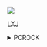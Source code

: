 ![](https://pcrock88.github.io/favicon.ico)

[LXJ](https://github.com/pcrock88/pcrock88.github.io/edit/main/zb/lxj/README.md)

<details><summary>PCROCK</summary>

ffdss-435,https://video.fedbf.com/20230521/NDYxYjIyYz/172642/720/hls/encrypt/index.m3u8

https://github.com/kokoko3k/xt7-player-mpv

https://github.com/u8sand/Baka-MPlayer/

https://github.com/cyao2q/

https://github.com/catvod/CatVodOpen

http://cron.qiqiv.cn/cron/abc/123/

https://github.com/njfkib/TVBOXZY
[cctv.txt](https://github.com/pcrock88/pcrock88.github.io/blob/main/zb/dat/txt/cctv.txt)、
[tvbox.json](https://github.com/pcrock88/pcrock88.github.io/blob/main/zb/tvbox.json)、
[fl.txt](https://github.com/pcrock88/pcrock88.github.io/blob/main/zb/fl.txt)、
[zy.txt](https://github.com/pcrock88/pcrock88.github.io/blob/main/zb/zy.txt)、

<details><summary>xml接口</summary>

    http://175.178.7.35:2020/api.php/provide/vod/at/xml/,龙腾
    http://47.113.126.237:1234/api.php/provide/vod/at/xml/,天天
    http://aliys.cn:90/api.php/provide/vod/at/xml/,阿里
    http://anltv.cn/api.php/provide/vod/at/xml/,忆梦
    https://api.tiankongapi.com/api.php/provide/vod/at/xml/,天空
    http://api.xinlangapi.com/xinlangapi.php/provide/vod/at/xml/,新浪
    http://app.7en7.com/api.php/provide/vod/at/xml/,瞬间
    http://cj.bajiecaiji.com/inc/bjm3u8.php/provide/vod/at/xml/,//八戒
    http://cj.bajiecaiji.com/inc/seacmsapi.php/provide/vod/at/xml/,八戒
    http://vipmv.cc/api.php/provide/vod/at/xml/,天堂
    http://www.feifei67.com/api.php/provide/vod/at/xml/,飞飞
    http://www.hanjuzy.com/inc/api.php/provide/vod/at/xml/,韩剧
    http://www.tvyb02.com/api.php/provide/vod/at/xml/,TVB
    http://www.zzrhgg.com/api.php/provide/vod/at/xml/,飘花
    http://zy.xiaomaomi.cc/api.php/provide/vod/at/xml/,小猫
    https://api.1080zyku.com/inc/ldg_api_all.php/provide/vod/at/xml/,ZYku
    https://api.apibdzy.com/api.php/provide/vod/at/xml/,百度
    https://api.guangsuapi.com/api.php/provide/vod/at/xml/,光速
    https://api.ukuapi.com/api.php/provide/vod/at/xml/,U酷
    https://api.wujinapi.net/api.php/provide/vod/at/xml/,无尽
    https://api.xinlangapi.com/xinlangapi.php/provide/vod/at/xml/,新浪
    https://caiji.kczyapi.com/api.php/provide/vod/at/xml/,快车
    https://cj.lziapi.com/api.php/provide/vod/at/xml/,量子
    https://cj.vodimg.top/api.php/provide/vod/at/xml/,影图
    https://ckzy.me/api.php/provide/vod/at/xml/,CKzy
    https://collect.wolongzyw.com/api.php/provide/vod/at/xml/,卧龙
    https://jyzyapi.com/provide/vod/at/xml/at/xml/,金鹰
    https://m3u8.apiyhzy.com/api.php/provide/vod/at/xml/,樱花
    https://p2100.net/api.php/provide/vod/at/xml/,飘零
    https://sdzyapi.com/api.php/provide/vod/at/xml/,闪电
    https://www.77hanju.com/api.php/provide/vod/at/xml/,77韩
    https://www.911ysw.top/tianyi.php/provide/vod/at/xml/,天翼
    https://www.feisuzyapi.com/api.php/provide/vod/at/xml/,飞速
    https://www.hongniuzy2.com/api.php/provide/vod/at/xml/,红牛
    https://www.inmi.app/api.php/provide/vod/at/xml/,映迷
    https://www.rrvipw.com/api.php/provide/vod/at/xml/,人人
    https://zy.hikan.xyz/api.php/provide/vod/at/xml/,看看
    //-----------------------------------------api失效中:
    http://124.220.183.81:83/api.php/provide/vod/at/xml/,干饭
    http://anltv.cn/api.php/provide/vod/at/xml/,忆梦
    http://api.nguonphim.tv/api.php/provide/vod/at/xml/,南国
    http://api.travelbooking.cc/xml/,唯一
    http://tv2.hykjtv.cn/api.php/provide/vod/at/xml/,海玉
    http://umao.ml/api.php/provide/vod/at/xml/,U猫
    http://www.kuaibocaiji.com/api.php/provide/vod/at/xml/,星辰
    http://www.kuaibozy.com/api.php/provide/vod/at/xml/,快播
    http://www.zycaiji.net:7788/api.php/provide/vod/at/xml/,星辰
    http://xydm.baicai.buzz/api.php/provide/vod/at/xml/,小鸟
    https://api.foxzyapi.com/api.php/provide/vod/at/xml/,FOX
    https://api.kuapi.cc/api.php/provide/vod/at/xml/,酷点
    https://api.tomcaiji.com/api.php/provide/vod/at/xml/,TOM
    https://api.yikanapi.com/api.php/provide/vod/at/xml/,易看
    https://api.ylzy1.com/api.php/provide/vod/at/xml/,影乐
    https://api.yparse.com/api/xml/m3u8/,云zy
    https://api.yulecj.com/api.php/provide/vod/at/xml/,鱼乐
    https://caiji.68zyapi.com/api.php/provide/vod/at/xml/,68zy
    https://lehootv.com/api.php/provide/vod/at/xml/,乐活
    https://taopianapi.com/home/cjapi/as/mc/vod/xml/,淘片
    https://www.30dian.cn/api.php/provide/vod/at/xml/,创艺
    https://www.39kan.com/api.php/provide/vod/at/xml/,39ys
    https://www.ff9.top/api.php/provide/vod/at/xml/,FF9
    https://www.kuaibozy.com/api.php/provide/vod/at/xml/,快播
    https://www.zhanlangbu.com/api.php/provide/vod/at/xml/,爱酷
    https://www.zycaiji.net:7788/api.php/provide/vod/at/xml/,M3U8
    //-------------------18++++
    http://51smt4.xyz/api.php/provide/vod/at/xml/,+蜜桃
    http://99zy.pw/api.php/provide/vod/at/xml/,+99zy
    http://99zywcj.com/inc/sapi.php?ac=videolist,+99cj
    http://bttcj.com/inc/sapi.php,+bt资源
    http://caiji26.com/home/cjapi/p0g8/mc10/vod/xml/,+鲍鱼AV
    http://cjmygzy.com/inc/sapi.php?ac=videolist,+狼少年
    http://f2dcj6.com/sapi/?ac=videolist,+富二代
    http://fhapi9.com/api.php/provide/vod/at/xml/at/xml/,+番号(xj)
    http://lbapiby.com/api.php/provide/vod/at/xml/,+AIvin(xj)
    http://m.7777688.com/inc/api.php,+76ss+
    http://m.7777688.com/inc/apijson.php,+AVZY6888
    http://mygzycj.com/api.php?ac=list,+JAV名优
    http://sdszyapi.com/home/cjapi/asbb/mc10/vod/xml,+se屌丝
    http://secj8.com/inc/sapi.php?ac=videolist,+SS资源
    http://wmcj8.com/inc/sapi.php?ac=videolist,+环亚
    http://www.010aizy.com/API/macs.php,+爱zy
    http://www.987caiji.com/api/max.php,+天噜啦
    http://www.aikanzyz9.com/inc/apijson_vod.php,+爱看
    http://www.caiji21.com/home/cjapi/klkl/mc10/vod/xml,+啪啪
    http://www.caiji24.com/home/cjapi/p0d2/mc10/vod/xml,+屌丝
    http://www.caiji25.com/home/cjapi/p0as/mc10/vod/xml,+咪咪
    http://www.feifei67.com/api.php/provide/vod/at/xml/,+CK资源
    http://www.ggmmzy.com:9999/inc/xml,+哥妹
    http://www.shabizy.com:777/inc/sea,+SB资源
    http://zmcj88.com/api?ac=list,+泡芙
    https://111kkkkk.com/api.php/provide/vod/at/xml/,+金莲
    https://156.249.29.8/inc/api.php/provide/vod/at/xml,+蛋蛋
    https://52zyapi.com/home/cjapi/asda/mc10/vod/xml,+52AV
    https://91md.me/api.php/provide/vod/at/xml,+91麻豆
    https://api.apilyzy.com/api.php/provide/vod/at/xml/,+老鸭
    https://api.kdapi.info/api.php/provide/vod/at/xml/,+酷豆2
    https://api.kudian70.com/api.php/provide/vod/at/xml/,+酷伦理
    https://api.maozyapi.com/inc/api.php,+色猫+
    https://api.maozyapi.com/inc/api.php/provide/vod/at/xml/,+se猫
    https://api.putaozy.net/inc/apijson_vod.php,+葡萄
    https://api.sexnguon.com/api.php/provide/vod/at/xml/,+se南国
    https://api.xiuseapi.com/api.php/provide/vod/at/xml/,+秀se
    https://api.yikanapi.com/api.php/provide/vod/at/xml/,+易看+
    https://api.yinwoapi.com/api.php/provide/vod/at/xml/,+yin窝
    https://api.ykapi.net/api.php/provide/vod/at/xml/,+影库
    https://apihjzy.com/api.php/provide/vod/at/xml/,+花椒
    https://apittzy.com/api.php/provide/vod/at/xml/,+探探+
    https://caiji.523zyw.com/inc/seacmsapi.php,+523zy
    https://caiji.caomeiapi.com/inc/api.php/provide/vod/at/xml,+草莓
    https://caiji.huakuiapi.com/inc/api.php/provide/vod/at/xml/,+花魁
    https://caiji.naichaapi.com/inc/api.php/provide/vod/at/xml/,+奶茶
    https://caiji.putaozy.net/inc/api.php/provide/vod/at/xml/,+葡萄
    https://cj.apiabzy.com/api.php/provide/vod/at/xml/,+爱播
    https://dadiapi.com/api.php/provide/vod/at/xml/,+大地
    https://jgczyapi.com/home/cjapi/kld2/mc10/vod/xml/,+精工厂
    https://jializyzapi.com/api.php/provide/vod/at/xml/,+佳丽
    https://kkzy.me/api.php/provide/vod/at/xml/,+KKzy+
    https://kkzy.me/api.php/provide/vod/at/xml/,+KK资源
    https://kudouzy.com/api.php/provide/vod/at/xml/,+酷豆(xj)
    https://lbapi9.com/api.php/provide/vod/at/xml/,+乐播+
    https://mgzyz1.com/api.php/provide/vod/at/xml/,+芒果
    https://sewozyapi.com/api.php/provide/vod/at/xml/,+色窝
    https://shayuapi.com/api.php/provide/vod/at/xml/,+鲨鱼
    https://siwazyw.cc/api.php/provide/vod/at/xml/,+丝袜
    https://siwazyw.cc/api.php/provide/vod/at/xml/,+丝袜+
    https://www.afasu.com/api/xml.php,+小湿妹
    https://www.caiji01.com/home/cjapi/cfd2/mc10/vod/xml/,+亚洲在线(xj)
    https://www.caiji02.com/home/cjapi/cfas/mc10/vod/xml/,+草榴(xj)
    https://www.caiji03.com/home/cjapi/cfg8/mc10/vod/xml/,+一本道(xj)
    https://www.caiji04.com/home/cjapi/cfc7/mc10/vod/xml/,+麻豆(xj)
    https://www.caiji05.com/home/cjapi/cfda/mc10/vod/xml/,+青青草(xj)
    https://www.caiji05.com/home/cjapi/cfda/mc10/vod/xml/,+青青草(xj)(xj)
    https://www.caiji06.com/home/cjapi/cfbb/mc10/vod/xml/,+久久热(xj)
    https://www.caiji07.com/home/cjapi/cfcf/mc10/vod/xml/,+AV在线(xj)
    https://www.caiji08.com/home/cjapi/cfkl/mc10/vod/xml/,+大香蕉(xj)
    https://www.caiji09.com/home/cjapi/cfp0/mc10/vod/xml/,+快播盒子(xj)
    https://www.caiji10.com/home/cjapi/cfs6/mc10/vod/xml/,+黄瓜TV(xj)
    https://www.caiji22.com/home/cjapi/klp0/mc10/vod/xml/,+AV集中(xj)
    https://www.caiji23.com/home/cjapi/kls6/mc10/vod/xml/,+夜夜lu(xj)
    https://www.dmmapi.com/home/cjapi/asd2c7/mc10/vod/xml/,+大MM(xj)
    https://www.gdlsp.com/api/xml.php,+香奈儿
    https://www.kxgav.com/api/xml.php,+白嫖
    https://www.langyouzy.com/api.php/provide/vod/at/xml/,+狼友
    https://www.lsjapi.com/home/cjapi/asd2g8/mc10/vod/xml/,+老司机(xj)
    https://www.msnii.com/api/xml.php,+美少女
    https://www.pgxdy.com/api/xml.php,+AV资源
    https://www.xrbsp.com/api/xml.php,+饮水机
    https://xjjzyapi.com/home/cjapi/askl/mc10/vod/xml/,+小姐姐
    https://xx55zyapi.com/home/cjapi/ascf/mc10/vod/xml/,+点娱
</details>

<details><summary>tvbox</summary>

    {
    "api": "",
    "name": "",
    "key": "",
    "type": 1,
    "searchable": 1,
    "quickSearch": 1,
    "filterable": 1,
    "categories": [
        "动漫",
        "国产剧",
        "日韩剧",
        "港台剧",
        "欧美剧",
        "泰剧",
        "动作片",
        "喜剧片",
        "爱情片",
        "科幻片",
        "恐怖片",
        "剧情片",
        "战争片",
        "纪录片",
        "综艺"
    ]
    },
</details>

<details><summary>m3u</summary>

    #EXTM3U //必需，表示一个扩展的m3u文件
    #EXT-X-VERSION:3 //hls的协议版本号，暗示媒体流的兼容性
    #EXT-X-MEDIA-SEQUENCE:xx //首个分段的sequence number
    #EXT-X-ALLOW-CACHE:NO //是否缓存
    #EXT-X-TARGETDURATION:5 //每个视频分段最大的时长（单位秒）
    #EXT-X-DISCONTINUITY //表示换编码
    #EXTINF: //每个切片的时长
</details>

<details><summary>SMSBoom Options</summary>
    
    -t, --thread INTEGER       线程数(默认64)
    -p, --phone TEXT           手机号,可传入多个再使用-p传递  [required]
    -f, --frequency INTEGER    执行次数(默认1次)
    -i, --interval INTEGER     间隔时间(默认60s)
    -e, --enable_proxy BOOLEAN 开启代理(默认关闭)
    --help                     Show this message and exit.
</details>

<details><summary>接口</summary>
    
    {
    "key":"key_〔资源名称〕",
    "name":"资源名称",
    "type":0,
    "api":"csp_〔jar内文件名称〕",
    "searchable":1,
    "quickSearch":1,
    "filterable":0,
    "jar":"〔jar文件地址〕",
    "ext":"〔txt json文件地址〕",
    "playUrl": "〔播放解析地址〕",
    "categories":["〔自定义资源列表〕","〔自定义资源列表〕"]
    },
</details>



<details><summary>资源</summary>

https://github.com/leosam1024/tvbox-mv
    
    [直播聚合](https://github.com/wbt5/real-url)
    https://github.com/pashangshangpo/AI-Create-Video
    https://github.com/hooke007/mpv.net_CM
    happy,https://717616144.r.worldssl.net/717616144/tv/ttv12/playlist.m3u8
    松1, https://717616144.r.worldssl.net/717616144/tv/ttv11/playlist.m3u8
    https://github.com/XingangPan/DragGAN
    https://github.com/bluebabes/tuliu
    https://github.com/yhf7952/mmPic
    https://github.com/yzygithub/showImg
    https://github.com/bzsome/idcard_generator
    https://github.com/airob0t/idcardgenerator

https://github.com/Qquanwei/windows-open-source-apps
浏览器插件：
[猫抓](https://github.com/xifangczy/cat-catch)、
[沉浸式翻译](https://github.com/immersive-translate/immersive-translate)、
[SetupVPN](https://setupvpn.com/download/)、
[Online NoteBook](https://chenapp.com/chrome/notebook/index?u=pcrock)

音乐：
[listen1](https://github.com/listen1/)、
[MusicFree](https://github.com/maotoumao/MusicFree)、
[洛雪音乐](https://github.com/lyswhut/lx-music-desktop)、

[免费代理1](https://proxyscrape.com/free-proxy-list)、
[免费代理2](https://openproxy.space/list)

[LKY_Office](https://github.com/OdysseusYuan/LKY_OfficeTools)、
[Notepad3](https://github.com/rizonesoft/Notepad3)、
[notepad2-mod](https://github.com/XhmikosR/notepad2-mod)、
[games](https://github.com/leereilly/games)、
[Laufe](https://github.com/poerin/Laufe)、
[Feep](https://github.com/poerin/Feep)、
[aria2gui](https://github.com/NickYang29/aria2gui)、
[sumatrapdf](https://github.com/sumatrapdfreader/sumatrapdf)、
[windows-apps](https://github.com/stackia/best-windows-apps)、
[QuickLook](https://github.com/QL-Win/QuickLook)、
[Awesome-Windows](https://github.com/Awesome-Windows)、
[SMSBoom](https://github.com/OpenEthan/SMSBoom)、
[webui](https://github.com/AUTOMATIC1111/stable-diffusion-webui)、
[adarkroom](https://github.com/doublespeakgames/adarkroom)、
[drpy新仓](https://github.com/kingfren/dr_py)、
[python](https://github.com/xingyujie/binpython)、
[本地接口](http://localhost:5705/index)、
[直播聚和平台](https://github.com/guyijie1211)、
[抖音](https://www.douyin.com/home)、
[嘸蝦米輸入工具](https://github.com/yurenli0217/Boshiahk2)、
[html杂七杂八](https://gitee.com/konrad98/Html-Example)、
[RunAny](https://gitee.com/hui-Zz/RunAny?_from=gitee_search)、
[静读天下](http://www.moondownload.com/chinese.html)、
[易语言](https://github.com/1143910315)

IPTV|
----|
[IPTV搜索](http://tonkiang.us/ "搜索直播源")、[AdultIPTV](https://github.com/andibasuki/SITechnologyLtd.Porn.AdultIPTV.net)、[Free XXX](http://adultiptv.net/)、[SPX372928](https://github.com/SPX372928)、[iptv-restream](https://github.com/iptv-restream)、[liangdl](https://github.com/liangdl)、[iptv-pro](https://github.com/iptv-pro)、[IPTV:g9x2](https://yxssp.lanzoui.com/b06fic5bi)、[youshandefeiyang](https://github.com/youshandefeiyang)、[biancangming](https://github.com/biancangming)、[SPX372928](https://github.com/SPX372928)、[zbefine](https://github.com/zbefine)、[kimcrowing](https://github.com/kimcrowing)、[qwerttvv](https://github.com/qwerttvv)、[wuwentao](https://github.com/wuwentao)、[wudunxu](https://github.com/wudunxu)、[nthack](https://github.com/nthack)、[lylehust](https://github.com/lylehust)、[kozalak-robot](https://github.com/kozalak-robot)、[IPTV](https://github.com/shawze/IPTV)、[iptv](https://github.com/FanchangWang/iptv)、[Tzwcard](https://github.com/Tzwcard)、[islercn](https://github.com/islercn)、[etag2000](https://github.com/etag2000)、[c1pher-cn](https://github.com/c1pher-cn)、[qcgzxw](https://github.com/qcgzxw)、[lizhiyong2000](https://github.com/lizhiyong2000)、[yunianvh](https://github.com/yunianvh)、[sec-an](https://github.com/sec-an)、[fuinbr](https://github.com/fuinbr)、[vbskycn](https://github.com/vbskycn)、[SoPudge](https://github.com/SoPudge)、[Cyril0563(蓝鲸TV)](https://github.com/Cyril0563)、[imDazui](https://github.com/imDazui)、[Free-TV](https://github.com/Free-TV)、



工具|
----|
[GitHub Proxy](https://ghproxy.com)、[dev-sidecar](https://github.com/docmirror/dev-sidecar)、[N_m3u8DL-CLI](https://github.com/nilaoda/N_m3u8DL-CLI)、[N_m3u8DL-RE](https://github.com/nilaoda/N_m3u8DL-RE)、[mpv-winbuild](https://github.com/zhongfly/mpv-winbuild/releases)、[ZyPlayer新版](https://github.com/Hiram-Wong/ZyPlayer)、[ZyPlayer旧版](https://github.com/Hunlongyu)、[FFmpeg](https://github.com/BtbN/FFmpeg-Builds)、[emoji-1](https://www.emojiall.com/zh-hans/categories/D)、[emoji-2](https://funletu.com/emoji/)、[ZY-Player-APP](https://github.com/cuiocean/ZY-Player-APP)、[Cloudreve](https://github.com/cloudreve/Cloudreve)、[M3U8Manger](https://github.com/huangdali/M3U8Manger)、[M3U8-Downloader](https://github.com/HeiSir2014/M3U8-Downloader)、[AHK:MyScript](https://github.com/wyagd001/MyScript)、[FL](http://www.huo.kim)、、|

[FongMi TV](https://github.com/FongMi/TV)、[takagen99](https://github.com/takagen99/Box/releases/download/v1.0.0-alpha/app-release.apk)、[TVBoxOSC pyramid-1011](https://github.com/UndCover/PyramidStore/blob/main/pyramid-1011.apk)、[TVBoxOSC 官方原版](https://liucn.lanzouf.com/idz8n0r4nbgh)

接口地址（[开源TVBox:999](https://wws.lanzouq.com/b03j4ulyh)）|类型
----|----
[TVBoxOSC](https://github.com/UndCover/PyramidStore)、[takagen99/Box](https://github.com/takagen99/Box)、[FongMi tvbox](https://github.com/FongMi/TV)、[TVBoxOSC](https://github.com/CatVodTVOfficial/TVBoxOSC)、[AlphaTV](https://github.com/pvqogw/AlphaTV)、[TVBox](https://gitee.com/cherry0532/tvbox)、[一影视](https://github.com/tv-player/TvBox)、[2hacc/TVBox](https://github.com/2hacc/TVBox)、[一木源](https://github.com/xianyuyimu/TVBOX-)、[TVBox-zyjk](https://github.com/Dong-learn9/TVBox-zyjk)、[多仓接口](https://github.com/yutian88881/tvbox)、[hl128k/tvbox](https://github.com/hl128k/tvbox)、[Tvbox](https://agit.ai/Yoursmile7/TVBox)、[jyoketsu-TV](https://github.com/jyoketsu/tv)、[dr_py](https://gitcode.net/qq_32394351/dr_py)、[道长dr_py](https://github.com/troray/dr_py)、[空壳](https://github.com/liu673cn/box)、[资源猫](https://www.zizhuge.cn/1734.html)、[接口展示](https://leevi0321.gitee.io/api/)、[TVBox安卓](https://github.com/pvqogw/TVBoxOSC)、[liu673cn/tvbox](https://github.com/liu673cn/box)、[franksun1211/TVBOX](https://github.com/franksun1211/TVBOX)、[cyao2q/files](https://github.com/cyao2q/files)、[M-LTV/tvbox](https://github.com/M-LTV/tvbox)、[hd9211/Tvbox1](https://github.com/hd9211/Tvbox1)、[clanTV](https://github.com/clanTV/clanTV)、[looktv](https://github.com/once678/looktv)、[mifia/tvbox](https://github.com/mifia/tvbox)、[TVBoxDIY](https://github.com/lm317379829/TVBoxDIY)、[gao](https://github.com/gaotianliuyun/gao)、[box配置编辑器](https://kvymin.github.io/CatVodTVJsonEditor/)、[iptv-m3u-maker](https://github.com/EvilCult/iptv-m3u-maker)、[m3u8](https://github.com/reysc/M3U8)、[m3u](https://github.com/yuanxin69/m3u)、[接口仓](https://github.com/jyoketsu/tv)|仓库
[肥猫](http://肥猫.love)、[饭太硬](http://饭太硬.ga/x/o.json)、[云星](https://maoyingshi.cc/tvbox/云星日记/1.m3u8)、[老刘备](https://raw.liucn.cc/box/m.json)、[多多](https://yydsys.top/duo/v.json)、[南风](https://agit.ai/Yoursmile7/TVBox/raw/branch/master/XC.json)、[俊佬](http://home.jundie.top:81/top98.json)、[唐三](https://hutool.ml/tang)、[霜辉月明](https://raw.iqiq.io/lm317379829/PyramidStore/pyramid/py.json)、[甜蜜](https://raw.iqiq.io/kebedd69/TVbox-interface/main/甜蜜.json)、[dxawi/github️](https://dxawi.github.io/0/0.json)、[潇洒js源](https://download.kstore.space/download/2863/01.txt)、[D大](https://download.kstore.space/download/2883/m3u8/dsj/guochan/mp1/1.m3u8)、[未知主人](https://agit.ai/n/b/raw/branch/a/b/c.json)、[小苹果](https://agit.ai/nbwzlyd/xiaopingguo/raw/branch/master/xiaopingguo/xiaopingguo.json)、[01](http://9xi4o.tk/0725.json)、[02](http://byyds.top/w.txt)、[03](http://home.jundie.top:81/top98.json)、[04](http://pandown.pro/tvbox/tvbox.json)、、[08](https://dxawi.github.io/0/0.json)、[09](https://freed.yuanhsing.cf/TVBox/meowcf.json)、[10](https://raw.iqiq.io/liu673cn/box/main/m.json)、[11](https://try.gitea.io/xcxc8/mytv/raw/branch/main/TV.json)、[12](https://ghproxy.com/https://raw.githubusercontent.com/Cyril0563/lanjing_live/main/TVbox_Free/biu.txt)、[13](https://ghproxy.com/https://raw.githubusercontent.com/Cyril0563/lanjing_live/main/TVbox_Free/tv.txt)|接口
[01](http://shuyuan.miaogongzi.net/shuyuan/1667621493.txt)、[02](http://shuyuan.miaogongzi.net/shuyuan/1666225624.txt)、[03](https://ghproxy.com/https://raw.githubusercontent.com/tv-player/tvbox-line/main/tv/q73m.json)、[04](https://ghproxy.com/https://raw.githubusercontent.com/chinawiz/tvbox/main/adult-1.json)、[05](https://ghproxy.com/https://raw.githubusercontent.com/chinawiz/tvbox/main/adult-2.json)、[06](https://ghproxy.com/https://raw.githubusercontent.com/cnnbgo/tvbox/main/x.json)|开车

</details>
</details>
